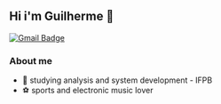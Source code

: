 ## Hi i'm Guilherme  🐉
[![Gmail Badge](https://img.shields.io/badge/-Gmail-c14438?style=flat-square&logo=Gmail&logoColor=white&link=mailto:seu_email)](mailto:ngc.guillherme@gmail.com) 

### About me
*   :bust_in_silhouette: studying analysis and system development - IFPB
*   :soccer: sports and electronic music lover
